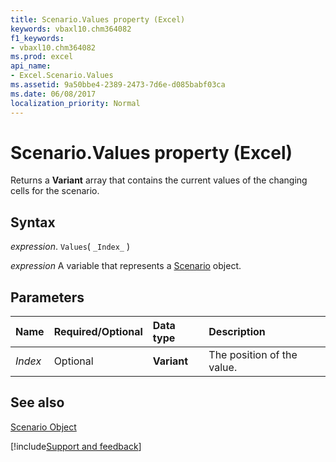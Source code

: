 ```yaml
---
title: Scenario.Values property (Excel)
keywords: vbaxl10.chm364082
f1_keywords:
- vbaxl10.chm364082
ms.prod: excel
api_name:
- Excel.Scenario.Values
ms.assetid: 9a50bbe4-2389-2473-7d6e-d085babf03ca
ms.date: 06/08/2017
localization_priority: Normal
---
```



# Scenario.Values property (Excel)

Returns a  **Variant** array that contains the current values of the changing cells for the scenario.


## Syntax

_expression_. `Values`( `_Index_` )

_expression_ A variable that represents a [Scenario](Excel.Scenario.md) object.


## Parameters



|Name|Required/Optional|Data type|Description|
|:-----|:-----|:-----|:-----|
| _Index_|Optional| **Variant**|The position of the value.|

## See also


[Scenario Object](Excel.Scenario.md)

[!include[Support and feedback](~/includes/feedback-boilerplate.md)]